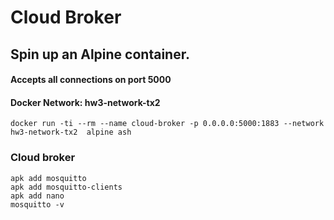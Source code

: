 # Cloud Broker

## Spin up an Alpine container.
#### Accepts all connections on port 5000
#### Docker Network: hw3-network-tx2

```
docker run -ti --rm --name cloud-broker -p 0.0.0.0:5000:1883 --network hw3-network-tx2  alpine ash
```

### Cloud broker
```
apk add mosquitto
apk add mosquitto-clients
apk add nano
mosquitto -v
```


